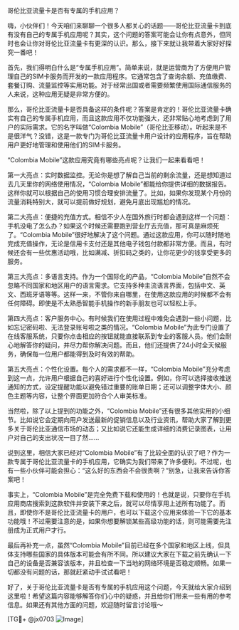 哥伦比亚流量卡是否有专属的手机应用？

嗨，小伙伴们！今天咱们来聊聊一个很多人都关心的话题——哥伦比亚流量卡到底有没有自己的专属手机应用呢？其实，这个问题的答案可能会让你有点意外，但同时也会让你对哥伦比亚流量卡有更深的认识。那么，接下来就让我带着大家好好探究一番吧！

首先，我们得明白什么是“专属手机应用”。简单来说，就是运营商为了方便用户管理自己的SIM卡服务而开发的一款应用程序。它通常包含了查询余额、充值缴费、套餐订购、流量监控等实用功能。对于经常出国或者需要频繁使用国际通信服务的人来说，这种应用无疑是非常方便的。

那么，哥伦比亚流量卡是否具备这样的条件呢？答案是肯定的！哥伦比亚流量卡确实有自己的专属手机应用，而且这款应用不仅功能强大，还非常贴心地考虑到了用户的实际需求。它的名字叫做“Colombia Mobile”（哥伦比亚移动）。听起来是不是很洋气？没错，这是一款专门为哥伦比亚流量卡用户设计的应用程序，旨在帮助用户更好地管理和使用他们的SIM卡服务。

“Colombia Mobile”这款应用究竟有哪些亮点呢？让我们一起来看看吧！

第一大亮点：实时数据监控。无论你是想了解自己当前的剩余流量，还是想知道过去几天里你的网络使用情况，“Colombia Mobile”都能给你提供详细的数据报告。这样你就可以根据自己的使用习惯合理安排流量了。比如，如果你发现某个月份的流量消耗特别大，就可以提前做好规划，避免月底出现尴尬的情况。

第二大亮点：便捷的充值方式。相信不少人在国外旅行时都会遇到这样一个问题：手机没电了怎么办？如果这个时候还需要跑到营业厅去充值，那可真是麻烦死了。“Colombia Mobile”很好地解决了这个问题。通过这款应用，你可以随时随地完成充值操作，无论是信用卡支付还是其他电子钱包付款都非常方便。而且，有时候还会有一些优惠活动哦，比如满减、折扣码之类的，让你花更少的钱享受更多的服务。

第三大亮点：多语言支持。作为一个国际化的产品，“Colombia Mobile”自然不会忽略不同国家和地区用户的语言需求。它支持多种主流语言界面，包括中文、英文、西班牙语等等。这样一来，不管你来自哪里，在使用这款应用的时候都不会有任何障碍。即使是不太熟悉智能手机操作的新手朋友也可以轻松上手。

第四大亮点：客户服务中心。有时候我们在使用过程中难免会遇到一些小问题，比如忘记密码啦、无法登录账号啦之类的情况。“Colombia Mobile”为此专门设置了在线客服系统，只要你点击相应的按钮就能直接联系到专业的客服人员。他们会耐心地解答你的疑问，并尽力帮你解决问题。而且，他们还提供了24小时全天候服务，确保每一位用户都能得到及时有效的帮助。

第五大亮点：个性化设置。每个人的需求都不一样，“Colombia Mobile”充分考虑到这一点，允许用户根据自己的喜好进行个性化设置。例如，你可以选择接收推送通知的方式，设定提醒功能以避免错过重要的账单日期；还可以调整字体大小、颜色主题等内容，让整个界面更加符合个人审美标准。

当然啦，除了以上提到的功能之外，“Colombia Mobile”还有很多其他实用的小细节。比如说它会定期向用户发送最新的促销信息以及行业资讯，帮助大家了解到更多关于哥伦比亚通信市场的动态；又比如说它还能生成详细的消费记录图表，让用户对自己的支出状况一目了然……

说到这里，相信大家已经对“Colombia Mobile”有了比较全面的认识了吧？作为一款专属于哥伦比亚流量卡的手机应用，它确实为我们带来了许多便利。不过呢，也有一些小伙伴可能会担心：“这么好的东西会不会很贵啊？”别急，让我来告诉你答案吧！

事实上，“Colombia Mobile”是完全免费下载和使用的！也就是说，只要你在手机应用商店搜索到这款软件并安装下来之后，就可以尽情享用上述所有功能了。而且，即使你不是哥伦比亚流量卡的用户，也可以下载这个应用来体验一下它的基本功能哦！不过需要注意的是，如果你想要解锁某些高级功能的话，则可能需要先注册成为正式用户才行。

最后再补充一点，虽然“Colombia Mobile”目前已经在多个国家和地区上线，但具体支持哪些国家的具体版本可能会有所不同。所以建议大家在下载之前先确认一下自己的设备是否兼容该版本，并且检查一下当地的网络环境是否稳定顺畅。如果一切都没有问题的话，那就赶紧动手试试看吧！

好了，关于哥伦比亚流量卡是否有专属的手机应用这个问题，今天就给大家介绍到这里啦！希望这篇内容能够解答你们心中的疑惑，并且给你们带来一些有用的参考信息。如果还有其他方面的问题，欢迎随时留言讨论哦～

[TG💪+ @jx0703 ![Image](https://github.com/user-attachments/assets/dbca1d08-cadb-493c-b0ec-ad6f7a83f270)]